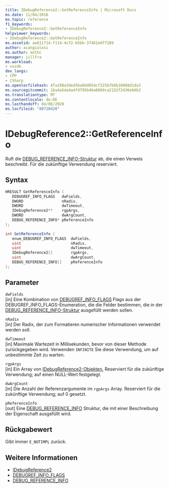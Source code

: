 ```yaml
---
title: IDebugReference2::GetReferenceInfo | Microsoft Docs
ms.date: 11/04/2016
ms.topic: reference
f1_keywords:
- IDebugReference2::GetReferenceInfo
helpviewer_keywords:
- IDebugReference2::GetReferenceInfo
ms.assetid: ae611714-f114-4cf2-b5bb-37461e6ff289
author: acangialosi
ms.author: anthc
manager: jillfra
ms.workload:
- vssdk
dev_langs:
- CPP
- CSharp
ms.openlocfilehash: 4fa198a3ded56a0dd054cf225bfb6b10968d1da3
ms.sourcegitcommit: 16a4a5da4a4fd795b46a0869ca2152f2d36e6db2
ms.translationtype: MT
ms.contentlocale: de-DE
ms.lasthandoff: 04/06/2020
ms.locfileid: "80720420"
---
```

# <a name="idebugreference2getreferenceinfo"></a>IDebugReference2::GetReferenceInfo
Ruft die [DEBUG_REFERENCE_INFO-Struktur](../../../extensibility/debugger/reference/debug-reference-info.md) ab, die einen Verweis beschreibt. Für die zukünftige Verwendung reserviert.

## <a name="syntax"></a>Syntax

```cpp
HRESULT GetReferenceInfo ( 
   DEBUGREF_INFO_FLAGS   dwFields,
   DWORD                 nRadix,
   DWORD                 dwTimeout,
   IDebugReference2**    rgpArgs,
   DWORD                 dwArgCount,
   DEBUG_REFERENCE_INFO* pReferenceInfo
);
```

```csharp
int GetReferenceInfo ( 
   enum_DEBUGREF_INFO_FLAGS  dwFields,
   uint                      nRadix,
   uint                      dwTimeout,
   IDebugReference2[]        rgpArgs,
   uint                      dwArgCount,
   DEBUG_REFERENCE_INFO[]    pReferenceInfo
);
```

## <a name="parameters"></a>Parameter
`dwFields`\
[in] Eine Kombination von [DEBUGREF_INFO_FLAGS](../../../extensibility/debugger/reference/debugref-info-flags.md) Flags aus der DEBUGREF_INFO_FLAGS-Enumeration, die die Felder bestimmen, die in der [DEBUG_REFERENCE_INFO-Struktur](../../../extensibility/debugger/reference/debug-reference-info.md) ausgefüllt werden sollen.

`nRadix`\
[in] Der Radix, der zum Formatieren numerischer Informationen verwendet werden soll.

`dwTimeout`\
[in] Maximale Wartezeit in Millisekunden, bevor von dieser Methode zurückgegeben wird. Verwenden `INFINITE` Sie diese Verwendung, um auf unbestimmte Zeit zu warten.

`rgpArgs`\
[in] Ein Array von [IDebugReference2-Objekten.](../../../extensibility/debugger/reference/idebugreference2.md) Reserviert für die zukünftige Verwendung; auf einen NULL-Wert festgelegt.

`dwArgCount`\
[in] Die Anzahl der Referenzargumente im `rgpArgs` Array. Reserviert für die zukünftige Verwendung; auf 0 gesetzt.

`pReferenceInfo`\
[out] Eine [DEBUG_REFERENCE_INFO](../../../extensibility/debugger/reference/debug-reference-info.md) Struktur, die mit einer Beschreibung der Eigenschaft ausgefüllt wird.

## <a name="return-value"></a>Rückgabewert
 Gibt immer `E_NOTIMPL` zurück.

## <a name="see-also"></a>Weitere Informationen
- [IDebugReference2](../../../extensibility/debugger/reference/idebugreference2.md)
- [DEBUGREF_INFO_FLAGS](../../../extensibility/debugger/reference/debugref-info-flags.md)
- [DEBUG_REFERENCE_INFO](../../../extensibility/debugger/reference/debug-reference-info.md)
